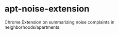 # apt-noise-extension
Chrome Extension on summarizing noise complaints in neighborhoods/apartments.
